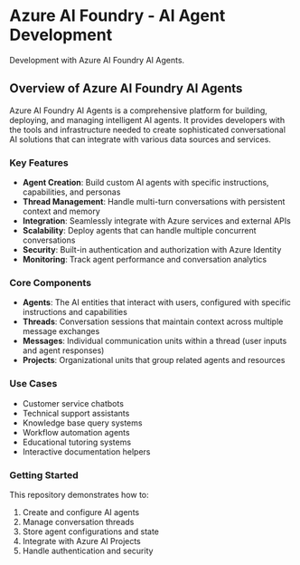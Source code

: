 # Azure AI Foundry - AI Agent Development

Development with Azure AI Foundry AI Agents.

## Overview of Azure AI Foundry AI Agents

Azure AI Foundry AI Agents is a comprehensive platform for building, deploying, and managing intelligent AI agents. It provides developers with the tools and infrastructure needed to create sophisticated conversational AI solutions that can integrate with various data sources and services.

### Key Features

- **Agent Creation**: Build custom AI agents with specific instructions, capabilities, and personas
- **Thread Management**: Handle multi-turn conversations with persistent context and memory
- **Integration**: Seamlessly integrate with Azure services and external APIs
- **Scalability**: Deploy agents that can handle multiple concurrent conversations
- **Security**: Built-in authentication and authorization with Azure Identity
- **Monitoring**: Track agent performance and conversation analytics

### Core Components

- **Agents**: The AI entities that interact with users, configured with specific instructions and capabilities
- **Threads**: Conversation sessions that maintain context across multiple message exchanges
- **Messages**: Individual communication units within a thread (user inputs and agent responses)
- **Projects**: Organizational units that group related agents and resources

### Use Cases

- Customer service chatbots
- Technical support assistants
- Knowledge base query systems
- Workflow automation agents
- Educational tutoring systems
- Interactive documentation helpers

### Getting Started

This repository demonstrates how to:
1. Create and configure AI agents
2. Manage conversation threads
3. Store agent configurations and state
4. Integrate with Azure AI Projects
5. Handle authentication and security
